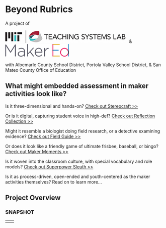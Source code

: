 # **Beyond Rubrics**

A project of

![Image](/assets/images/logo-TSL.jpg) &nbsp; & &nbsp; ![Image](/assets/images/logo-makered.png)

with Albemarle County School District, Portola Valley School District, & San Mateo County Office of Education

## What might embedded assessment in maker activities look like?

Is it three-dimensional and hands-on? [Check out Stereocraft >>](/stereocraft/www.md)

Or is it digital, capturing student voice in high-def? [Check out Reflection Collection >>](/reflection-collection/www.md)

Might it resemble a biologist doing field research, or a detective examining evidence?  [Check out Field Guide >>](/field-guide/www.md)

Or does it look like a friendly game of ultimate frisbee, baseball, or bingo? [Check out Maker Moments >>](/maker-moments/www.md)

Is it woven into the classroom culture, with special vocabulary and role models? [Check out Superpower Sleuth >>](/superpower-sleuth/www.md)

Is it as process-driven, open-ended and youth-centered as the maker activities themselves? Read on to learn more...

## **Project Overview**

### SNAPSHOT

 |  |  |
------------ | ------------- |  
 |  |  
